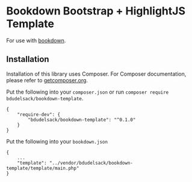 
# Bookdown Bootstrap + HighlightJS Template

For use with [bookdown](http://bookdown.io/).


## Installation
Installation of this library uses Composer. For Composer documentation, please refer to
[getcomposer.org](http://getcomposer.org/).

Put the following into your `composer.json` or run `composer require bdudelsack/bookdown-template`.

    {
        "require-dev": {
            "bdudelsack/bookdown-template": "^0.1.0"
        }
    }

Put the following into your `bookdown.json`

```
{
    ...
    "template": "../vendor/bdudelsack/bookdown-template/template/main.php"
}
```
